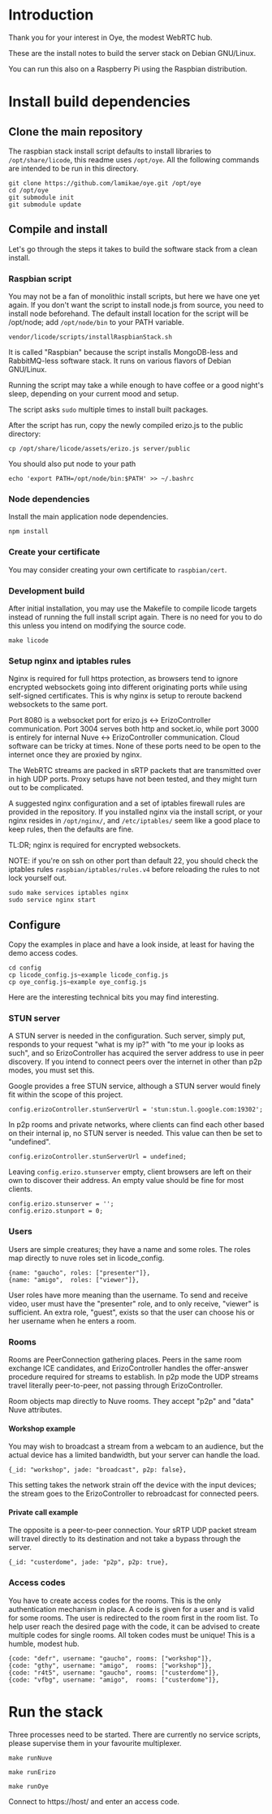 # Introduction

Thank you for your interest in Oye, the modest WebRTC hub.

These are the install notes to build the server stack on Debian GNU/Linux.

You can run this also on a Raspberry Pi using the Raspbian distribution.


# Install build dependencies


## Clone the main repository

The raspbian stack install script defaults to install libraries to `/opt/share/licode`, this readme uses `/opt/oye`.
All the following commands are intended to be run in this directory.

```
git clone https://github.com/lamikae/oye.git /opt/oye
cd /opt/oye
git submodule init
git submodule update
```


## Compile and install

Let's go through the steps it takes to build the software stack from a clean install.


### Raspbian script

You may not be a fan of monolithic install scripts, but here we have one yet again. If you don't want the script to install node.js from source, you need to install node beforehand. The default install location for the script will be /opt/node; add `/opt/node/bin` to your PATH variable.

```
vendor/licode/scripts/installRaspbianStack.sh
```

It is called "Raspbian" because the script installs MongoDB-less and RabbitMQ-less software stack. It runs on various flavors of Debian GNU/Linux.

Running the script may take a while enough to have coffee or a good night's sleep, depending on your current mood and setup.

The script asks `sudo` multiple times to install built packages.

After the script has run, copy the newly compiled erizo.js to the public directory:

```
cp /opt/share/licode/assets/erizo.js server/public
```

You should also put node to your path

```
echo 'export PATH=/opt/node/bin:$PATH' >> ~/.bashrc
```


### Node dependencies

Install the main application node dependencies.

```
npm install
```

### Create your certificate

You may consider creating your own certificate to `raspbian/cert`.


### Development build

After initial installation, you may use the Makefile to compile licode targets instead of running the full install script again. There is no need for you to do this unless you intend on modifying the source code.

```
make licode
```


### Setup nginx and iptables rules

Nginx is required for full https protection, as browsers tend to ignore encrypted websockets going into different originating ports while using self-signed certificates. This is why nginx is setup to reroute backend websockets to the same port.

Port 8080 is a websocket port for erizo.js <-> ErizoController communication. Port 3004 serves both http and socket.io, while port 3000 is entirely for internal Nuve <-> ErizoController communication. Cloud software can be tricky at times. None of these ports need to be open to the internet once they are proxied by nginx.

The WebRTC streams are packed in sRTP packets that are transmitted over in high UDP ports. Proxy setups have not been tested, and they might turn out to be complicated.

A suggested nginx configuration and a set of iptables firewall rules are provided in the repository. If you installed nginx via the install script, or your nginx resides in `/opt/nginx/`, and `/etc/iptables/` seem like a good place to keep rules, then the defaults are fine.

TL:DR; nginx is required for encrypted websockets.

NOTE: if you're on ssh on other port than default 22, you should check the iptables rules `raspbian/iptables/rules.v4` before reloading the rules to not lock yourself out.

```
sudo make services iptables nginx
sudo service nginx start
```


## Configure

Copy the examples in place and have a look inside, at least for having the demo access codes.

```
cd config
cp licode_config.js~example licode_config.js
cp oye_config.js~example oye_config.js
```

Here are the interesting technical bits you may find interesting.


### STUN server

A STUN server is needed in the configuration. Such server, simply put, responds to your request "what is my ip?" with "to me your ip looks as such", and so ErizoController has acquired the server address to use in peer discovery. If you intend to connect peers over the internet in other than p2p modes, you must set this.

Google provides a free STUN service, although a STUN server would finely fit within the scope of this project.

```
config.erizoController.stunServerUrl = 'stun:stun.l.google.com:19302';
```

In p2p rooms and private networks, where clients can find each other based on their internal ip, no STUN server is needed. This value can then be set to "undefined".

```
config.erizoController.stunServerUrl = undefined;
```

Leaving `config.erizo.stunserver` empty, client browsers are left on their own to discover their address. An empty value should be fine for most clients.

```
config.erizo.stunserver = '';
config.erizo.stunport = 0;
```


### Users

Users are simple creatures; they have a name and some roles. The roles map directly to nuve roles set in licode_config.

```
{name: "gaucho", roles: ["presenter"]},
{name: "amigo",  roles: ["viewer"]},
```

User roles have more meaning than the username. To send and receive video, user must have the "presenter" role, and to only receive, "viewer" is sufficient. An extra role, "guest", exists so that the user can choose his or her username when he enters a room.


### Rooms

Rooms are PeerConnection gathering places. Peers in the same room exchange ICE candidates, and ErizoController handles the offer-answer procedure required for streams to establish. In p2p mode the UDP streams travel literally peer-to-peer, not passing through ErizoController.

Room objects map directly to Nuve rooms. They accept "p2p" and "data" Nuve attributes.


#### Workshop example

You may wish to broadcast a stream from a webcam to an audience, but the actual device has a limited bandwidth, but your server can handle the load.

```
{_id: "workshop", jade: "broadcast", p2p: false},
```

This setting takes the network strain off the device with the input devices; the stream goes to the ErizoController to rebroadcast for connected peers.


#### Private call example

The opposite is a peer-to-peer connection. Your sRTP UDP packet stream will travel directly to its destination and not take a bypass through the server.

```
{_id: "custerdome", jade: "p2p", p2p: true},
```


### Access codes

You have to create access codes for the rooms.
This is the only authentication mechanism in place.
A code is given for a user and is valid for some rooms.
The user is redirected to the room first in the room list. To help user reach the desired page with the code, it can be advised to create multiple codes for single rooms.
All token codes must be unique! This is a humble, modest hub.

```
{code: "defr", username: "gaucho", rooms: ["workshop"]},
{code: "gthy", username: "amigo",  rooms: ["workshop"]},
{code: "r4t5", username: "gaucho", rooms: ["custerdome"]},
{code: "vfbg", username: "amigo",  rooms: ["custerdome"]},
```


# Run the stack

Three processes need to be started. There are currently no service scripts, please supervise them in your favourite multiplexer.

```
make runNuve
```

```
make runErizo
```

```
make runOye
```

Connect to https://host/ and enter an access code.

